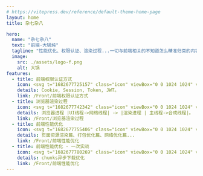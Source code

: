 ```yaml
---
# https://vitepress.dev/reference/default-theme-home-page
layout: home
title: 杂七杂八

hero:
  name: "杂七杂八"
  text: "前端-大锅炖"
  tagline: "性能优化、权限认证、渲染过程...一切与前端相关的不知道怎么精准归类的内容"
  image:
    src: ./assets/logo-f.png
    alt: 大锅
features:
  - title: 前端权限认证方式
    icon: <svg t="1682677725157" class="icon" viewBox="0 0 1024 1024" version="1.1" xmlns="http://www.w3.org/2000/svg" p-id="2051" width="32" height="32"><path d="M139.636364 814.545455c-65.163636 0-116.363636-51.2-116.363637-116.363637 0-25.6 20.945455-46.545455 46.545455-46.545454h884.363636c25.6 0 46.545455 20.945455 46.545455 46.545454 0 65.163636-51.2 116.363636-116.363637 116.363637H139.636364z" fill="#F6B545" p-id="2052"></path><path d="M884.363636 837.818182H139.636364c-76.8 0-139.636364-62.836364-139.636364-139.636364 0-39.563636 30.254545-69.818182 69.818182-69.818182h884.363636c39.563636 0 69.818182 30.254545 69.818182 69.818182 0 76.8-62.836364 139.636364-139.636364 139.636364zM69.818182 674.909091c-13.963636 0-23.272727 9.309091-23.272727 23.272727 0 51.2 41.890909 93.090909 93.090909 93.090909h744.727272c51.2 0 93.090909-41.890909 93.090909-93.090909 0-13.963636-9.309091-23.272727-23.272727-23.272727H69.818182z" fill="#014463" p-id="2053"></path><path d="M954.181818 674.909091h-23.272727c0 51.2-41.890909 93.090909-93.090909 93.090909H93.090909c-4.654545 0-11.636364 0-16.290909-2.327273C93.090909 781.963636 116.363636 791.272727 139.636364 791.272727h744.727272c51.2 0 93.090909-41.890909 93.090909-93.090909 0-13.963636-9.309091-23.272727-23.272727-23.272727z" fill="#F19A22" p-id="2054"></path><path d="M69.818182 418.909091c-25.6 0-46.545455-20.945455-46.545455-46.545455 0-90.763636 72.145455-162.909091 162.909091-162.909091h651.636364c90.763636 0 162.909091 72.145455 162.909091 162.909091 0 25.6-20.945455 46.545455-46.545455 46.545455H69.818182z" fill="#F6B545" p-id="2055"></path><path d="M954.181818 442.181818H69.818182c-39.563636 0-69.818182-30.254545-69.818182-69.818182 0-102.4 83.781818-186.181818 186.181818-186.181818h651.636364c102.4 0 186.181818 83.781818 186.181818 186.181818 0 39.563636-30.254545 69.818182-69.818182 69.818182zM186.181818 232.727273c-76.8 0-139.636364 62.836364-139.636363 139.636363 0 13.963636 9.309091 23.272727 23.272727 23.272728h884.363636c13.963636 0 23.272727-9.309091 23.272727-23.272728 0-76.8-62.836364-139.636364-139.636363-139.636363H186.181818z" fill="#014463" p-id="2056"></path><path d="M875.054545 237.381818C907.636364 262.981818 930.909091 302.545455 930.909091 349.090909c0 13.963636-9.309091 23.272727-23.272727 23.272727H46.545455c0 13.963636 9.309091 23.272727 23.272727 23.272728h884.363636c13.963636 0 23.272727-9.309091 23.272727-23.272728 0-62.836364-44.218182-118.690909-102.4-134.981818z" fill="#F19A22" p-id="2057"></path><path d="M104.727273 605.090909C72.145455 605.090909 46.545455 579.490909 46.545455 546.909091S72.145455 488.727273 104.727273 488.727273h372.363636c32.581818 0 58.181818 25.6 58.181818 58.181818S509.672727 605.090909 477.090909 605.090909h-372.363636z" fill="#F16B56" p-id="2058"></path><path d="M81.454545 488.727273c-18.618182 0-34.909091-16.290909-34.90909-34.909091S62.836364 418.909091 81.454545 418.909091h861.09091c18.618182 0 34.909091 16.290909 34.90909 34.909091s-16.290909 34.909091-34.90909 34.909091h-861.09091z" fill="#90C962" p-id="2059"></path><path d="M209.454545 372.363636c-6.981818 0-11.636364-2.327273-16.290909-6.981818-9.309091-9.309091-9.309091-23.272727 0-32.581818l69.818182-69.818182c9.309091-9.309091 23.272727-9.309091 32.581818 0s9.309091 23.272727 0 32.581818l-69.818181 69.818182c-4.654545 4.654545-9.309091 6.981818-16.29091 6.981818zM349.090909 372.363636c-6.981818 0-11.636364-2.327273-16.290909-6.981818-9.309091-9.309091-9.309091-23.272727 0-32.581818l69.818182-69.818182c9.309091-9.309091 23.272727-9.309091 32.581818 0s9.309091 23.272727 0 32.581818l-69.818182 69.818182c-4.654545 4.654545-9.309091 6.981818-16.290909 6.981818zM488.727273 372.363636c-6.981818 0-11.636364-2.327273-16.290909-6.981818-9.309091-9.309091-9.309091-23.272727 0-32.581818l69.818181-69.818182c9.309091-9.309091 23.272727-9.309091 32.581819 0s9.309091 23.272727 0 32.581818l-69.818182 69.818182c-4.654545 4.654545-9.309091 6.981818-16.290909 6.981818zM628.363636 372.363636c-6.981818 0-11.636364-2.327273-16.290909-6.981818-9.309091-9.309091-9.309091-23.272727 0-32.581818l69.818182-69.818182c9.309091-9.309091 23.272727-9.309091 32.581818 0s9.309091 23.272727 0 32.581818l-69.818182 69.818182c-4.654545 4.654545-9.309091 6.981818-16.290909 6.981818zM768 372.363636c-6.981818 0-11.636364-2.327273-16.290909-6.981818-9.309091-9.309091-9.309091-23.272727 0-32.581818l69.818182-69.818182c9.309091-9.309091 23.272727-9.309091 32.581818 0s9.309091 23.272727 0 32.581818l-69.818182 69.818182c-4.654545 4.654545-9.309091 6.981818-16.290909 6.981818z" fill="#014463" p-id="2060"></path><path d="M593.454545 605.090909c-32.581818 0-58.181818-25.6-58.181818-58.181818s25.6-58.181818 58.181818-58.181818h325.818182c32.581818 0 58.181818 25.6 58.181818 58.181818S951.854545 605.090909 919.272727 605.090909h-325.818182z" fill="#F16B56" p-id="2061"></path><path d="M560.872727 558.545455c4.654545 13.963636 18.618182 23.272727 32.581818 23.272727h325.818182c16.290909 0 27.927273-9.309091 32.581818-23.272727H560.872727zM72.145455 558.545455c4.654545 13.963636 18.618182 23.272727 32.581818 23.272727h372.363636c16.290909 0 27.927273-9.309091 32.581818-23.272727H72.145455z" fill="#F04D4E" p-id="2062"></path><path d="M698.181818 698.181818c-20.945455 0-41.890909-6.981818-60.509091-18.618182-9.309091-4.654545-20.945455-9.309091-32.581818-9.309091s-23.272727 2.327273-32.581818 9.309091c-18.618182 11.636364-39.563636 18.618182-60.509091 18.618182s-41.890909-6.981818-60.509091-18.618182c-9.309091-4.654545-20.945455-9.309091-32.581818-9.309091s-23.272727 2.327273-32.581818 9.309091c-18.618182 11.636364-39.563636 18.618182-60.509091 18.618182s-41.890909-6.981818-60.509091-18.618182c-9.309091-4.654545-20.945455-9.309091-32.581818-9.309091s-23.272727 4.654545-32.581818 9.309091c-18.618182 11.636364-39.563636 18.618182-60.509091 18.618182-32.581818 0-60.509091-13.963636-83.781819-37.236363-4.654545-4.654545-9.309091-13.963636-9.30909-23.272728 0-18.618182 13.963636-32.581818 32.581818-32.581818h863.418182c18.618182 0 32.581818 13.963636 32.581818 32.581818 0 9.309091-2.327273 16.290909-9.309091 23.272728-23.272727 23.272727-53.527273 37.236364-86.109091 37.236363-20.945455 0-41.890909-6.981818-60.509091-18.618182-4.654545-4.654545-16.290909-9.309091-27.927273-9.309091s-23.272727 2.327273-32.581818 9.309091c-18.618182 11.636364-39.563636 18.618182-60.509091 18.618182z" fill="#FFFCD5" p-id="2063"></path><path d="M982.109091 495.709091c11.636364-11.636364 18.618182-25.6 18.618182-41.890909 0-32.581818-25.6-58.181818-58.181818-58.181818h-861.09091C48.872727 395.636364 23.272727 421.236364 23.272727 453.818182c0 16.290909 6.981818 32.581818 18.618182 41.890909-11.636364 13.963636-18.618182 32.581818-18.618182 51.2 0 18.618182 6.981818 37.236364 18.618182 51.2-11.636364 9.309091-18.618182 23.272727-18.618182 39.563636 0 13.963636 4.654545 27.927273 16.290909 39.563637C67.490909 705.163636 102.4 721.454545 139.636364 721.454545c25.6 0 51.2-6.981818 74.472727-20.945454 11.636364-6.981818 27.927273-6.981818 39.563636 0 44.218182 27.927273 102.4 27.927273 146.618182 0 11.636364-6.981818 27.927273-6.981818 39.563636 0 44.218182 27.927273 102.4 27.927273 146.618182 0 11.636364-6.981818 27.927273-6.981818 39.563637 0 44.218182 27.927273 102.4 27.927273 146.618181 0 11.636364-6.981818 27.927273-6.981818 39.563637 0 23.272727 13.963636 48.872727 20.945455 74.472727 20.945454 37.236364 0 72.145455-16.290909 100.072727-44.218181 9.309091-9.309091 16.290909-23.272727 16.290909-39.563637s-6.981818-30.254545-18.618181-41.890909c11.636364-13.963636 18.618182-30.254545 18.618181-51.2-2.327273-16.290909-9.309091-34.909091-20.945454-48.872727zM512 546.909091c0 18.618182-16.290909 34.909091-34.909091 34.909091h-372.363636c-18.618182 0-34.909091-16.290909-34.909091-34.909091S86.109091 512 104.727273 512h372.363636c18.618182 0 34.909091 16.290909 34.909091 34.909091z m46.545455 0c0-18.618182 16.290909-34.909091 34.90909-34.909091h325.818182c18.618182 0 34.909091 16.290909 34.909091 34.909091s-16.290909 34.909091-34.909091 34.909091h-325.818182c-18.618182 0-34.909091-16.290909-34.90909-34.909091zM81.454545 442.181818h861.09091c6.981818 0 11.636364 4.654545 11.636363 11.636364s-4.654545 11.636364-11.636363 11.636363h-861.09091c-6.981818 0-11.636364-4.654545-11.636363-11.636363s4.654545-11.636364 11.636363-11.636364z m870.4 202.472727c-32.581818 32.581818-79.127273 39.563636-116.363636 16.29091-13.963636-9.309091-27.927273-13.963636-44.218182-13.963637s-30.254545 4.654545-44.218182 13.963637c-30.254545 18.618182-67.490909 18.618182-97.745454 0a86.109091 86.109091 0 0 0-88.436364 0c-30.254545 18.618182-67.490909 18.618182-97.745454 0a86.109091 86.109091 0 0 0-88.436364 0c-30.254545 18.618182-67.490909 18.618182-97.745454 0a86.109091 86.109091 0 0 0-88.436364 0c-37.236364 23.272727-83.781818 16.290909-116.363636-16.29091-2.327273 0-2.327273-2.327273-2.327273-6.981818 0-4.654545 4.654545-9.309091 9.309091-9.309091h865.745454c4.654545 0 9.309091 4.654545 9.309091 9.309091s0 6.981818-2.327273 6.981818z" fill="#014463" p-id="2064"></path></svg>
    details: Cookie, Session, Token, JWT。
    link: /Front/前端权限认证方式
  - title: 浏览器渲染过程
    icon: <svg t="1682677742342" class="icon" viewBox="0 0 1024 1024" version="1.1" xmlns="http://www.w3.org/2000/svg" p-id="2331" width="32" height="32"><path d="M116.363636 628.363636c-25.6 0-46.545455-20.945455-46.545454-46.545454s20.945455-46.545455 46.545454-46.545455h302.545455c25.6 0 46.545455 20.945455 46.545454 46.545455s-20.945455 46.545455-46.545454 46.545454H116.363636zM512 628.363636c-25.6 0-46.545455-20.945455-46.545455-46.545454s20.945455-46.545455 46.545455-46.545455h209.454545c25.6 0 46.545455 20.945455 46.545455 46.545455s-20.945455 46.545455-46.545455 46.545454h-209.454545zM814.545455 628.363636c-25.6 0-46.545455-20.945455-46.545455-46.545454s20.945455-46.545455 46.545455-46.545455h93.090909c25.6 0 46.545455 20.945455 46.545454 46.545455s-20.945455 46.545455-46.545454 46.545454h-93.090909z" fill="#DF3540" p-id="2332"></path><path d="M186.181818 977.454545c-65.163636 0-116.363636-51.2-116.363636-116.363636 0-25.6 20.945455-46.545455 46.545454-46.545454h791.272728c25.6 0 46.545455 20.945455 46.545454 46.545454 0 65.163636-51.2 116.363636-116.363636 116.363636H186.181818zM116.363636 372.363636c-25.6 0-46.545455-20.945455-46.545454-46.545454C69.818182 172.218182 195.490909 46.545455 349.090909 46.545455h325.818182c153.6 0 279.272727 125.672727 279.272727 279.272727 0 25.6-20.945455 46.545455-46.545454 46.545454H116.363636z" fill="#F6B545" p-id="2333"></path><path d="M907.636364 395.636364H116.363636c-39.563636 0-69.818182-30.254545-69.818181-69.818182C46.545455 158.254545 181.527273 23.272727 349.090909 23.272727h325.818182c167.563636 0 302.545455 134.981818 302.545454 302.545455 0 39.563636-30.254545 69.818182-69.818181 69.818182zM349.090909 69.818182C207.127273 69.818182 93.090909 183.854545 93.090909 325.818182c0 13.963636 9.309091 23.272727 23.272727 23.272727h791.272728c13.963636 0 23.272727-9.309091 23.272727-23.272727 0-141.963636-114.036364-256-256-256H349.090909z" fill="#014463" p-id="2334"></path><path d="M81.454545 814.545455C48.872727 814.545455 23.272727 788.945455 23.272727 756.363636S48.872727 698.181818 81.454545 698.181818h861.09091c32.581818 0 58.181818 25.6 58.181818 58.181818S975.127273 814.545455 942.545455 814.545455h-861.09091z" fill="#F04B4D" p-id="2335"></path><path d="M58.181818 698.181818c-18.618182 0-34.909091-16.290909-34.909091-34.909091S39.563636 628.363636 58.181818 628.363636h907.636364c18.618182 0 34.909091 16.290909 34.909091 34.909091s-16.290909 34.909091-34.909091 34.909091h-907.636364z" fill="#3BB54A" p-id="2336"></path><path d="M1024 663.272727c0-30.254545-23.272727-53.527273-51.2-58.181818 2.327273-6.981818 4.654545-16.290909 4.654545-23.272727 0-39.563636-30.254545-69.818182-69.818181-69.818182h-93.090909c-18.618182 0-34.909091 6.981818-46.545455 18.618182-11.636364-11.636364-27.927273-18.618182-46.545455-18.618182h-209.454545c-18.618182 0-34.909091 6.981818-46.545455 18.618182-11.636364-11.636364-27.927273-18.618182-46.545454-18.618182H116.363636c-39.563636 0-69.818182 30.254545-69.818181 69.818182 0 9.309091 2.327273 16.290909 4.654545 23.272727C23.272727 609.745455 0 633.018182 0 663.272727c0 16.290909 6.981818 32.581818 18.618182 41.890909-11.636364 13.963636-18.618182 32.581818-18.618182 51.2C0 800.581818 37.236364 837.818182 81.454545 837.818182h861.09091c44.218182 0 81.454545-37.236364 81.454545-81.454546 0-18.618182-6.981818-37.236364-18.618182-51.2 11.636364-9.309091 18.618182-25.6 18.618182-41.890909zM814.545455 558.545455h93.090909c13.963636 0 23.272727 9.309091 23.272727 23.272727s-9.309091 23.272727-23.272727 23.272727h-93.090909c-13.963636 0-23.272727-9.309091-23.272728-23.272727s9.309091-23.272727 23.272728-23.272727z m-302.545455 0h209.454545c13.963636 0 23.272727 9.309091 23.272728 23.272727s-9.309091 23.272727-23.272728 23.272727h-209.454545c-13.963636 0-23.272727-9.309091-23.272727-23.272727s9.309091-23.272727 23.272727-23.272727zM116.363636 558.545455h302.545455c13.963636 0 23.272727 9.309091 23.272727 23.272727s-9.309091 23.272727-23.272727 23.272727H116.363636c-13.963636 0-23.272727-9.309091-23.272727-23.272727s9.309091-23.272727 23.272727-23.272727z m-58.181818 93.090909h907.636364c6.981818 0 11.636364 4.654545 11.636363 11.636363s-4.654545 11.636364-11.636363 11.636364h-907.636364c-6.981818 0-11.636364-4.654545-11.636363-11.636364s4.654545-11.636364 11.636363-11.636363z m884.363637 139.636363h-861.09091c-18.618182 0-34.909091-16.290909-34.90909-34.909091S62.836364 721.454545 81.454545 721.454545h861.09091c18.618182 0 34.909091 16.290909 34.90909 34.909091s-16.290909 34.909091-34.90909 34.909091z" fill="#014463" p-id="2337"></path><path d="M58.181818 442.181818c-18.618182 0-34.909091-16.290909-34.909091-34.909091S39.563636 372.363636 58.181818 372.363636h907.636364c18.618182 0 34.909091 16.290909 34.909091 34.909091s-16.290909 34.909091-34.909091 34.909091h-907.636364z" fill="#3BB54A" p-id="2338"></path><path d="M965.818182 651.636364H693.527273c2.327273 0 4.654545 4.654545 4.654545 11.636363s-2.327273 11.636364-4.654545 11.636364h272.290909c6.981818 0 11.636364-4.654545 11.636363-11.636364s-4.654545-11.636364-11.636363-11.636363zM965.818182 395.636364H693.527273c2.327273 0 4.654545 4.654545 4.654545 11.636363s-2.327273 11.636364-4.654545 11.636364h272.290909c6.981818 0 11.636364-4.654545 11.636363-11.636364s-4.654545-11.636364-11.636363-11.636363z" fill="#1E9647" p-id="2339"></path><path d="M314.181818 628.363636c-9.309091 0-18.618182-4.654545-25.6-11.636363-6.981818-6.981818-9.309091-13.963636-9.309091-23.272728V558.545455c0-13.963636-9.309091-23.272727-23.272727-23.272728H93.090909c-25.6 0-46.545455-20.945455-46.545454-46.545454s20.945455-46.545455 46.545454-46.545455h837.818182c25.6 0 46.545455 20.945455 46.545454 46.545455s-20.945455 46.545455-46.545454 46.545454H474.763636c-20.945455 0-41.890909 6.981818-58.181818 20.945455l-81.454545 65.163636c-6.981818 4.654545-13.963636 6.981818-20.945455 6.981818z" fill="#FFCB5B" p-id="2340"></path><path d="M1024 407.272727c0-32.581818-25.6-58.181818-58.181818-58.181818h-907.636364C25.6 349.090909 0 374.690909 0 407.272727c0 20.945455 11.636364 41.890909 30.254545 51.2-4.654545 9.309091-6.981818 18.618182-6.981818 30.254546 0 39.563636 30.254545 69.818182 69.818182 69.818182h162.909091v34.90909c0 32.581818 25.6 58.181818 58.181818 58.181819 13.963636 0 25.6-4.654545 37.236364-11.636364l81.454545-65.163636c11.636364-9.309091 27.927273-16.290909 44.218182-16.290909H930.909091c39.563636 0 69.818182-30.254545 69.818182-69.818182 0-11.636364-2.327273-20.945455-6.981818-30.254546 18.618182-9.309091 30.254545-30.254545 30.254545-51.2zM58.181818 395.636364h907.636364c6.981818 0 11.636364 4.654545 11.636363 11.636363s-4.654545 11.636364-11.636363 11.636364h-907.636364c-6.981818 0-11.636364-4.654545-11.636363-11.636364s4.654545-11.636364 11.636363-11.636363zM930.909091 512H474.763636c-25.6 0-51.2 9.309091-72.145454 25.6l-81.454546 65.163636c-6.981818 4.654545-18.618182 0-18.618181-9.309091V558.545455c0-25.6-20.945455-46.545455-46.545455-46.545455H93.090909c-13.963636 0-23.272727-9.309091-23.272727-23.272727s9.309091-23.272727 23.272727-23.272728h837.818182c13.963636 0 23.272727 9.309091 23.272727 23.272728s-9.309091 23.272727-23.272727 23.272727z" fill="#004463" p-id="2341"></path><path d="M930.909091 465.454545H688.872727c4.654545 0 9.309091 9.309091 9.309091 23.272728h-230.4c-25.6 0-51.2 9.309091-72.145454 25.6l-93.090909 79.127272c0 9.309091 11.636364 13.963636 18.618181 9.309091l81.454546-65.163636c20.945455-16.290909 46.545455-25.6 72.145454-25.6H930.909091c13.963636 0 23.272727-9.309091 23.272727-23.272727s-9.309091-23.272727-23.272727-23.272728z" fill="#F4A634" p-id="2342"></path><path d="M232.727273 488.727273H69.818182c0 13.963636 9.309091 23.272727 23.272727 23.272727h162.909091c6.981818 0 13.963636 2.327273 18.618182 4.654545-6.981818-16.290909-23.272727-27.927273-41.890909-27.927272z" fill="#F6B545" p-id="2343"></path><path d="M442.181818 162.909091m-23.272727 0a23.272727 23.272727 0 1 0 46.545454 0 23.272727 23.272727 0 1 0-46.545454 0Z" fill="#E58824" p-id="2344"></path><path d="M302.545455 162.909091m-23.272728 0a23.272727 23.272727 0 1 0 46.545455 0 23.272727 23.272727 0 1 0-46.545455 0Z" fill="#E58824" p-id="2345"></path><path d="M232.727273 256m-23.272728 0a23.272727 23.272727 0 1 0 46.545455 0 23.272727 23.272727 0 1 0-46.545455 0Z" fill="#E58824" p-id="2346"></path><path d="M372.363636 256m-23.272727 0a23.272727 23.272727 0 1 0 46.545455 0 23.272727 23.272727 0 1 0-46.545455 0Z" fill="#E58824" p-id="2347"></path><path d="M581.818182 162.909091m-23.272727 0a23.272727 23.272727 0 1 0 46.545454 0 23.272727 23.272727 0 1 0-46.545454 0Z" fill="#E58824" p-id="2348"></path><path d="M512 256m-23.272727 0a23.272727 23.272727 0 1 0 46.545454 0 23.272727 23.272727 0 1 0-46.545454 0Z" fill="#E58824" p-id="2349"></path><path d="M942.545455 721.454545H705.163636c2.327273 0 2.327273 2.327273 4.654546 2.327273 11.636364 18.618182-4.654545 44.218182-25.6 44.218182H48.872727c4.654545 13.963636 18.618182 23.272727 32.581818 23.272727h861.09091c18.618182 0 34.909091-16.290909 34.90909-34.909091s-16.290909-34.909091-34.90909-34.909091z" fill="#DE333F" p-id="2350"></path><path d="M907.636364 837.818182H116.363636c13.963636 13.963636 34.909091 23.272727 55.854546 23.272727H651.636364c44.218182 0 46.545455 69.818182 2.327272 69.818182H139.636364c-4.654545 0-11.636364 0-16.290909-2.327273C139.636364 944.872727 162.909091 954.181818 186.181818 954.181818h651.636364c51.2 0 93.090909-41.890909 93.090909-93.090909 0-4.654545-2.327273-9.309091-4.654546-13.963636-4.654545-4.654545-11.636364-9.309091-18.618181-9.309091z" fill="#F19A22" p-id="2351"></path><path d="M837.818182 1000.727273H186.181818c-76.8 0-139.636364-62.836364-139.636363-139.636364 0-39.563636 30.254545-69.818182 69.818181-69.818182h791.272728c39.563636 0 69.818182 30.254545 69.818181 69.818182 0 76.8-62.836364 139.636364-139.636363 139.636364zM116.363636 837.818182c-13.963636 0-23.272727 9.309091-23.272727 23.272727 0 51.2 41.890909 93.090909 93.090909 93.090909h651.636364c51.2 0 93.090909-41.890909 93.090909-93.090909 0-13.963636-9.309091-23.272727-23.272727-23.272727H116.363636z" fill="#014463" p-id="2352"></path><path d="M781.963636 93.090909h-88.436363c-32.581818 0-55.854545 30.254545-44.218182 60.509091 11.636364 34.909091 20.945455 76.8 23.272727 123.345455 2.327273 25.6-18.618182 48.872727-46.545454 48.872727H93.090909c0 13.963636 9.309091 23.272727 23.272727 23.272727h791.272728c13.963636 0 23.272727-11.636364 23.272727-23.272727 0-102.4-62.836364-193.163636-148.945455-232.727273z" fill="#F19A22" p-id="2353"></path><path d="M721.454545 162.909091m-23.272727 0a23.272727 23.272727 0 1 0 46.545455 0 23.272727 23.272727 0 1 0-46.545455 0Z" fill="#E58824" p-id="2354"></path><path d="M791.272727 256m-23.272727 0a23.272727 23.272727 0 1 0 46.545455 0 23.272727 23.272727 0 1 0-46.545455 0Z" fill="#E58824" p-id="2355"></path><path d="M651.636364 256m-23.272728 0a23.272727 23.272727 0 1 0 46.545455 0 23.272727 23.272727 0 1 0-46.545455 0Z" fill="#E58824" p-id="2356"></path></svg>
    details: 浏览器进程 |UI线程->网络线程| -> |渲染进程 | 主线程->合成线程|。
    link: /Front/浏览器渲染过程
  - title: 前端性能优化
    icon: <svg t="1682677755406" class="icon" viewBox="0 0 1024 1024" version="1.1" xmlns="http://www.w3.org/2000/svg" p-id="2623" width="32" height="32"><path d="M279.272727 372.363636V93.090909h93.090909V69.818182h186.181819V23.272727h93.090909v93.090909h93.090909v256z" fill="#FFCB5B" p-id="2624"></path><path d="M744.727273 93.090909h-69.818182V23.272727c0-13.963636-9.309091-23.272727-23.272727-23.272727h-93.090909c-13.963636 0-23.272727 9.309091-23.272728 23.272727v23.272728h-162.909091c-13.963636 0-23.272727 9.309091-23.272727 23.272727h-69.818182c-13.963636 0-23.272727 9.309091-23.272727 23.272727v279.272727c0 13.963636 9.309091 23.272727 23.272727 23.272728h23.272728V116.363636h46.545454v23.272728c0 13.963636 9.309091 23.272727 23.272727 23.272727s23.272727-9.309091 23.272728-23.272727V93.090909h46.545454v23.272727c0 13.963636 9.309091 23.272727 23.272727 23.272728s23.272727-9.309091 23.272728-23.272728V93.090909h46.545454v46.545455c0 13.963636 9.309091 23.272727 23.272728 23.272727s23.272727-9.309091 23.272727-23.272727V46.545455h46.545454v139.636363c0 13.963636 9.309091 23.272727 23.272728 23.272727s23.272727-9.309091 23.272727-23.272727V139.636364h46.545454v256h23.272728c13.963636 0 23.272727-9.309091 23.272727-23.272728V116.363636c0-13.963636-9.309091-23.272727-23.272727-23.272727z" fill="#004463" p-id="2625"></path><path d="M651.636364 302.545455h23.272727v116.363636h-23.272727z" fill="#FFCB5B" p-id="2626"></path><path d="M279.272727 139.636364v209.454545H186.181818V139.636364z" fill="#F6B545" p-id="2627"></path><path d="M279.272727 372.363636H186.181818c-13.963636 0-23.272727-9.309091-23.272727-23.272727V139.636364c0-13.963636 9.309091-23.272727 23.272727-23.272728h93.090909c13.963636 0 23.272727 9.309091 23.272728 23.272728v209.454545c0 13.963636-9.309091 23.272727-23.272728 23.272727z m-69.818182-46.545454h46.545455V162.909091H209.454545v162.909091z" fill="#004463" p-id="2628"></path><path d="M837.818182 186.181818v162.909091h-93.090909V186.181818z" fill="#F6B545" p-id="2629"></path><path d="M837.818182 372.363636h-93.090909c-13.963636 0-23.272727-9.309091-23.272728-23.272727V186.181818c0-13.963636 9.309091-23.272727 23.272728-23.272727h93.090909c13.963636 0 23.272727 9.309091 23.272727 23.272727v162.909091c0 13.963636-9.309091 23.272727-23.272727 23.272727z m-69.818182-46.545454h46.545455V209.454545h-46.545455v116.363637z" fill="#004463" p-id="2630"></path><path d="M605.090909 279.272727v-46.545454h-93.090909V186.181818h-93.090909v69.818182h-93.090909v209.454545h372.363636v-186.181818z" fill="#FFE27A" p-id="2631"></path><path d="M698.181818 256h-69.818182v-23.272727c0-13.963636-9.309091-23.272727-23.272727-23.272728h-69.818182V186.181818c0-13.963636-9.309091-23.272727-23.272727-23.272727h-93.090909c-13.963636 0-23.272727 9.309091-23.272727 23.272727v46.545455h-69.818182c-13.963636 0-23.272727 9.309091-23.272727 23.272727v209.454545c0 13.963636 9.309091 23.272727 23.272727 23.272728h372.363636c13.963636 0 23.272727-9.309091 23.272727-23.272728v-186.181818c0-13.963636-9.309091-23.272727-23.272727-23.272727z m-349.090909 23.272727h46.545455v162.909091h-46.545455v-162.909091z m93.090909-23.272727V209.454545h46.545455v232.727273h-46.545455v-186.181818z m93.090909 0h46.545455v186.181818h-46.545455v-186.181818z m139.636364 186.181818h-46.545455v-139.636363h46.545455v139.636363z" fill="#004463" p-id="2632"></path><path d="M558.545455 256h23.272727v186.181818h-23.272727zM372.363636 279.272727h23.272728v139.636364h-23.272728zM465.454545 209.454545h23.272728v232.727273h-23.272728z" fill="#FFCB5B" p-id="2633"></path><path d="M744.727273 1000.727273c-13.963636 0-30.254545-2.327273-44.218182-6.981818l-51.2-16.29091c-44.218182-16.290909-90.763636-23.272727-137.309091-23.272727s-93.090909 6.981818-134.981818 20.945455l-51.2 16.290909c-16.290909 6.981818-30.254545 9.309091-46.545455 9.309091h-44.218182L167.563636 442.181818c-2.327273-23.272727-4.654545-46.545455-4.654545-69.818182v-23.272727h100.072727c20.945455 0 41.890909 11.636364 55.854546 32.581818 32.581818 48.872727 116.363636 83.781818 193.163636 83.781818s160.581818-37.236364 193.163636-83.781818c13.963636-20.945455 34.909091-32.581818 55.854546-32.581818H861.090909v23.272727c0 23.272727-2.327273 46.545455-4.654545 69.818182l-67.490909 558.545455H744.727273z" fill="#F04D4E" p-id="2634"></path><path d="M788.945455 1024H744.727273c-18.618182 0-34.909091-2.327273-51.2-9.309091l-51.2-16.290909c-83.781818-27.927273-174.545455-27.927273-258.327273 0l-51.2 16.290909c-18.618182 6.981818-34.909091 9.309091-53.527273 9.309091h-44.218182c-11.636364 0-20.945455-9.309091-23.272727-20.945455l-67.490909-558.545454C141.963636 411.927273 139.636364 381.672727 139.636364 349.090909c0-13.963636 9.309091-23.272727 23.272727-23.272727h100.072727c30.254545 0 58.181818 16.290909 74.472727 41.890909C367.709091 409.6 442.181818 442.181818 512 442.181818s144.290909-32.581818 174.545455-74.472727c18.618182-25.6 46.545455-41.890909 74.472727-41.890909H861.090909c13.963636 0 23.272727 9.309091 23.272727 23.272727 0 32.581818-2.327273 62.836364-4.654545 95.418182l-67.490909 558.545454c-2.327273 11.636364-11.636364 20.945455-23.272727 20.945455zM512 930.909091c48.872727 0 97.745455 6.981818 144.290909 23.272727l51.2 16.290909c11.636364 4.654545 23.272727 6.981818 37.236364 6.981818h23.272727l65.163636-537.6c2.327273-23.272727 4.654545-44.218182 4.654546-67.490909h-76.8c-13.963636 0-27.927273 6.981818-37.236364 20.945455-37.236364 55.854545-125.672727 95.418182-211.781818 95.418182s-174.545455-39.563636-211.781818-95.418182c-9.309091-13.963636-23.272727-20.945455-37.236364-20.945455H186.181818c0 23.272727 2.327273 44.218182 4.654546 67.490909L256 977.454545h23.272727c11.636364 0 25.6-2.327273 37.236364-6.981818l51.2-16.290909c46.545455-16.290909 95.418182-23.272727 144.290909-23.272727z" fill="#004463" p-id="2635"></path><path d="M791.272727 372.363636c0 23.272727-2.327273 44.218182-4.654545 67.490909l-53.527273 442.181819c-4.654545 32.581818-37.236364 51.2-67.490909 37.236363-48.872727-23.272727-102.4-34.909091-153.6-34.909091s-104.727273 11.636364-153.6 34.909091L302.545455 944.872727c-11.636364 6.981818-25.6 9.309091-39.563637 9.309091h-11.636363l2.327272 23.272727h23.272728c11.636364 0 25.6-2.327273 37.236363-6.981818l51.2-16.290909c11.636364-4.654545 25.6-9.309091 37.236364-11.636363 83.781818-18.618182 169.890909-16.290909 249.018182 11.636363l51.2 16.290909c6.981818 2.327273 13.963636 4.654545 23.272727 4.654546 4.654545 0 9.309091 2.327273 13.963636 2.327272h23.272728l65.163636-537.6c6.981818-23.272727 9.309091-44.218182 9.309091-67.490909h-46.545455z" fill="#DF3540" p-id="2636"></path></svg>
    details: 页面资源渲染篇、打包优化篇、网络优化篇...
    link: /Front/前端性能优化
  - title: 前端性能优化 - 一次实战
    icon: <svg t="1682677780269" class="icon" viewBox="0 0 1024 1024" version="1.1" xmlns="http://www.w3.org/2000/svg" p-id="3184" width="32" height="32"><path d="M442.181818 605.090909c-90.763636 0-162.909091-72.145455-162.909091-162.909091v-23.272727h-46.545454c-76.8 0-139.636364-62.836364-139.636364-139.636364V186.181818h698.181818v93.090909c0 76.8-62.836364 139.636364-139.636363 139.636364h-46.545455v23.272727c0 90.763636-72.145455 162.909091-162.909091 162.909091z" fill="#ECEFF9" p-id="3185"></path><path d="M95.418182 302.545455v4.654545C109.381818 372.363636 167.563636 418.909091 232.727273 418.909091h46.545454v23.272727c0 90.763636 72.145455 162.909091 162.909091 162.909091s162.909091-72.145455 162.909091-162.909091v-23.272727h46.545455c65.163636 0 123.345455-46.545455 137.309091-111.709091V302.545455H95.418182z" fill="#90C962" p-id="3186"></path><path d="M768 186.181818m-162.909091 0a162.909091 162.909091 0 1 0 325.818182 0 162.909091 162.909091 0 1 0-325.818182 0Z" fill="#F6B545" p-id="3187"></path><path d="M768 372.363636c-102.4 0-186.181818-83.781818-186.181818-186.181818s83.781818-186.181818 186.181818-186.181818 186.181818 83.781818 186.181818 186.181818-83.781818 186.181818-186.181818 186.181818z m0-325.818181c-76.8 0-139.636364 62.836364-139.636364 139.636363s62.836364 139.636364 139.636364 139.636364 139.636364-62.836364 139.636364-139.636364-62.836364-139.636364-139.636364-139.636363z" fill="#014463" p-id="3188"></path><path d="M768 186.181818m-93.090909 0a93.090909 93.090909 0 1 0 186.181818 0 93.090909 93.090909 0 1 0-186.181818 0Z" fill="#FFE27A" p-id="3189"></path><path d="M665.6 302.545455c-18.618182 41.890909-34.909091 69.818182-83.781818 69.818181h-46.545455c-13.963636 0-23.272727 9.309091-23.272727 23.272728v23.272727c0 93.090909-79.127273 130.327273-148.945455 139.636364 23.272727 16.290909 48.872727 23.272727 79.127273 23.272727 76.8 0 139.636364-62.836364 139.636364-139.636364v-23.272727c0-13.963636 9.309091-23.272727 23.272727-23.272727h46.545455c55.854545 0 102.4-39.563636 114.036363-93.090909h-100.072727z" fill="#71B956" p-id="3190"></path><path d="M791.272727 162.909091H93.090909c-13.963636 0-23.272727 9.309091-23.272727 23.272727v93.090909c0 90.763636 72.145455 162.909091 162.909091 162.909091h23.272727c0 81.454545 53.527273 151.272727 128 176.872727 20.945455 6.981818 34.909091 27.927273 34.909091 48.872728V930.909091c0 25.6-20.945455 46.545455-46.545455 46.545454h-69.818181c-13.963636 0-23.272727 9.309091-23.272728 23.272728s9.309091 23.272727 23.272728 23.272727h279.272727c13.963636 0 23.272727-9.309091 23.272727-23.272727s-9.309091-23.272727-23.272727-23.272728h-69.818182c-25.6 0-46.545455-20.945455-46.545455-46.545454V667.927273c0-23.272727 13.963636-41.890909 34.909091-48.872728 74.472727-25.6 128-95.418182 128-176.872727h23.272728c90.763636 0 162.909091-72.145455 162.909091-162.909091V186.181818c0-13.963636-9.309091-23.272727-23.272728-23.272727z m-139.636363 232.727273h-46.545455c-13.963636 0-23.272727 9.309091-23.272727 23.272727v23.272727c0 76.8-62.836364 139.636364-139.636364 139.636364s-139.636364-62.836364-139.636363-139.636364v-23.272727c0-13.963636-9.309091-23.272727-23.272728-23.272727h-46.545454c-65.163636 0-116.363636-51.2-116.363637-116.363637V209.454545h467.781819c9.309091 76.8 67.490909 141.963636 144.290909 158.254546-23.272727 16.290909-48.872727 27.927273-76.8 27.927273z m116.363636-116.363637c0 16.290909-2.327273 32.581818-9.309091 46.545455-65.163636-4.654545-116.363636-53.527273-128-116.363637H768v69.818182z" fill="#014463" p-id="3191"></path><path d="M758.690909 325.818182c6.981818-13.963636 9.309091-30.254545 9.309091-46.545455V209.454545h-137.309091c9.309091 62.836364 62.836364 111.709091 128 116.363637z" fill="#FFE27A" p-id="3192"></path><path d="M677.236364 209.454545c9.309091 39.563636 46.545455 69.818182 90.763636 69.818182V209.454545h-90.763636z" fill="#FFFCD5" p-id="3193"></path><path d="M372.363636 395.636364m-23.272727 0a23.272727 23.272727 0 1 0 46.545455 0 23.272727 23.272727 0 1 0-46.545455 0Z" fill="#BAD980" p-id="3194"></path><path d="M465.454545 349.090909m-23.272727 0a23.272727 23.272727 0 1 0 46.545455 0 23.272727 23.272727 0 1 0-46.545455 0Z" fill="#BAD980" p-id="3195"></path><path d="M418.909091 488.727273m-23.272727 0a23.272727 23.272727 0 1 0 46.545454 0 23.272727 23.272727 0 1 0-46.545454 0Z" fill="#BAD980" p-id="3196"></path><path d="M186.181818 209.454545h46.545455v93.09091H186.181818z" fill="#FFFFFF" p-id="3197"></path><path d="M209.454545 349.090909c-13.963636 0-23.272727-9.309091-23.272727-23.272727v-23.272727h46.545455v23.272727c0 13.963636-9.309091 23.272727-23.272728 23.272727z" fill="#BAD980" p-id="3198"></path></svg>
    details: chunks异步下载优化
    link: /Front/前端性能优化
---
```


<style lang="scss" module>
    :root {
        --vp-home-hero-name-color: transparent;
        --vp-home-hero-name-background: -webkit-linear-gradient( 78deg, #f7d336 30%, #8ae99c);
        --vp-home-hero-image-background-image: linear-gradient( 15deg, #f7d336 65%, #8ae99c 30% );
        --vp-home-hero-image-filter: blur(40px);
        -webkit-background-clip: text;
    }
</style>
